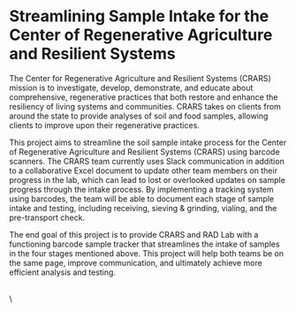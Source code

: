 # Streamlining Sample Intake for the Center of Regenerative Agriculture and Resilient Systems

The Center for Regenerative Agriculture and Resilient Systems (CRARS) mission is to investigate, develop, demonstrate, and educate about comprehensive, regenerative practices that both restore and enhance the resiliency of living systems and communities. CRARS takes on clients from around the state to provide analyses of soil and food samples, allowing clients to improve upon their regenerative practices.

This project aims to streamline the soil sample intake process for the Center of Regenerative Agriculture and Resilient Systems (CRARS) using barcode scanners. The CRARS team currently uses Slack communication in addition to a collaborative Excel document to update other team members on their progress in the lab, which can lead to lost or overlooked updates on sample progress through the intake process. By implementing a tracking system using barcodes, the team will be able to document each stage of sample intake and testing, including receiving, sieving & grinding, vialing, and the pre-transport check.

The end goal of this project is to provide CRARS and RAD Lab with a functioning barcode sample tracker that streamlines the intake of samples in the four stages mentioned above. This project will help both teams be on the same page, improve communication, and ultimately achieve more efficient analysis and testing.

\
\
